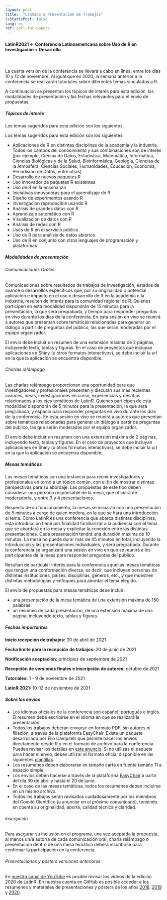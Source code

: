 ```yaml
---
layout: post
title:  "Llamado a Presentación de Trabajos"
isStaticPost: false
lang: es
ref: call-for-papers
---
```


#### LatinR2021 <- Conferencia Latinoamericana sobre Uso de R en Investigación + Desarrollo
<br>
<br>
La cuarta versión de la conferencia se llevará a cabo en línea, entre los días 10 y 12 de noviembre. Al igual que en 2020, la semana anterior a la conferencia se realizarán tutoriales sobre diferentes temas vinculados a R. 

A continuación se presentan los tópicos de interés para esta edición, las modalidades de presentación y las fechas relevantes para el envío de propuestas.


##### Tópicos de interés

Los temas sugeridos para esta edición son los siguientes:

Los temas sugeridos para esta edición son los siguientes:

* Aplicaciones de R en distintas disciplinas de la academia y la industria. Todos los campos del conocimiento y sus combinaciones son de interés (por ejemplo, Ciencia de Datos, Estadística, Matemática, Informática, Ciencias Biológicas y de la Salud, Bioinformática, Geología, Ciencias de la Atmósfera, Ciencias Sociales, Humanidades, Educación, Economía, Periodismo de Datos, entre otras).
* Desarrollo de nuevos paquetes R
* Uso innovador de paquetes R existentes
* Uso de R en la enseñanza
* Iniciativas innovadoras para el aprendizaje de R
* Diseño de experimentos usando R
* Investigación reproducible usando R
* Análisis de grandes datos con R
* Aprendizaje automático con R
* Visualización de datos con R
* Análisis de redes con R
* Usos de R en el servicio público
* Uso de R para análisis de datos abiertos
* Uso de R en conjunto con otros lenguajes de programación y plataformas

##### Modalidades de presentación

###### Comunicaciones Orales

Comunicaciones sobre resultados de trabajos de investigación, estados de avance o desarrollos específicos que, por su originalidad o potencial aplicación e impacto en el uso o desarrollo de R en la academia o la industria, resulten de interés para la comunidad regional de R. Quienes participen en esta modalidad dispondrán de 15 minutos para la presentación, la que será pregrabada, y tiempo para responder preguntas en vivo durante los días de la conferencia. En esta sesión en vivo se reunirá a autores que presentan sobre temáticas relacionadas para generar un diálogo a partir de preguntas del público, las que serán moderadas por el equipo organizador. 

El envío debe incluir un resumen de una extensión máxima de 2 páginas, incluyendo texto, tablas y figuras. En el caso de proyectos que incluyan aplicaciones en Shiny (u otros formatos interactivos), se debe incluir la url en la que la aplicación se encuentra disponible.

###### Charlas relámpago

Las charlas relámpago proporcionan una oportunidad para que investigadores y profesionales presenten y discutan sus más recientes avances, ideas, investigaciones en curso, experiencias y desafíos relacionados a los ejes temáticos de LatinR. Quienes participen de esta modalidad dispondrán de 5 minutos para la presentación, la que será pregrabada, y espacio para responder preguntas en vivo durante los días de la conferencia. En esta sesión en vivo se reunirá a autores que presentan sobre temáticas relacionadas para generar un diálogo a partir de preguntas del público, las que serán moderadas por el equipo organizador. 

El envío debe incluir un resumen con una extensión máxima de 2 páginas, incluyendo texto, tablas y figuras. En el caso de proyectos que incluyan aplicaciones en Shiny (u otros formatos interactivos), se debe incluir la url en la que la aplicación se encuentra disponible.

##### Mesas temáticas

Las mesas temáticas son una instancia para reunir investigadores y profesionales en torno a un tópico común, con el fin de mostrar distintas perspectivas para su abordaje. Las propuestas de este tipo deben considerar una persona responsable de la mesa, que oficiará de moderador/a, y entre 3 y 4 presentaciones.

Respecto de su funcionamiento, la mesas se iniciarán con una presentación de 5 minutos a cargo de quien modera, en la que se hará una introducción al tema. Como  LatinR es una conferencia que abarca distintas disciplinas, esta introducción tiene por finalidad familiarizar a la audiencia con el tema que se abordará en la mesa y explicitar la conexión entre las distintas presentaciones. Cada presentación tendrá una duración máxima de 10 minutos. La mesa no puede durar más de 45 minutos en total, incluyendo la introducción y las presentaciones individuales, y será pregrabada. Durante la conferencia se organizará una sesión en vivo en que se reunirá a los participantes de la mesa para responder preguntas del público.

Resultan de particular interés para la conferencia aquellas mesas temáticas que tengan una conformación diversa, es decir, que incluyan personas de distintas instituciones, países, disciplinas, géneros, etc., y que muestren distintas metodologías y enfoques para abordar el tema elegido.

El envío de propuestas para mesas temáticas debe incluir:

* una presentación de la mesa temática de una extensión máxima de 150 palabras
* un resumen de cada presentación, de una extensión máxima de una página, incluyendo texto, tablas y figuras.  

##### Fechas importantes

**Inicio recepción de trabajos:** 30 de abril de 2021

**Fecha límite para la recepción de trabajos:** 20 de junio de 2021

**Notificación aceptación:** principios de septiembre de 2021

**Recepción de versiones finales e inscripción de autores:** octubre de 2021

**Tutoriales:** 1 - 9 de noviembre de 2021

**LatinR 2021:** 10-12 de noviembre de 2021


##### Sobre los envíos

* Los idiomas oficiales de la conferencia son español, portugués e inglés. El resumen debe escribirse en el idioma en que se realizará la presentación.
* Todos los trabajos deberán enviarse en formato PDF, sin autores ni filiación, a través de la plataforma EasyChair. Existe un paquete desarrollado por Elio Campitelli que permite hacer los envíos directamente desde R y en el formato de archivo para la conferencia. Puedes revisar los detalles en [este anuncio](https://latin-r.com/blog/paquete-latinr). Si no utilizas el paquete para hacer el envío, debes utilizar el formato oficial disponible en las siguientes [plantillas](https://github.com/LatinR/latinr/raw/master/inst/rmarkdown/templates/latinr_article/latinr_article.zip).
* Los resúmenes deben elaborarse en tamaño carta en fuente tamaño 11 a espacio simple. 
* Los envíos deben hacerse a través de la plataforma [EasyChair](https://https//easychair.org/conferences/?conf=latinr2021) a partir del día 30 de abril y hasta el 20 de junio. 
* En el caso de las mesas temáticas, todos los resúmenes deben incluirse en un mismo archivo. 
* Todos los trabajos serán revisados cuidadosamente por los miembros del Comité Científico (a anunciar en el próximo comunicado), teniendo en cuenta su originalidad, aporte, calidad técnica y claridad.

###### Inscripción

Para asegurar su inclusión en el programa, una vez aceptada la propuesta, al menos un/a autor/a de cada comunicación oral, charla relámpago o presentación dentro de una mesa temática deberá inscribirse para confirmar la participación en la conferencia.

###### Presentaciones y pósters versiones anteriores

En [nuestro canal de YouTube](http://youtube.com/latinr) es posible revisar los videos de la edición 2020 de LatinR. En nuestra cuenta en GitHub es posible acceder a los resúmenes y materiales de presentaciones y pósters de los años [2018](https://github.com/LatinR/presentaciones-LatinR2018), [2019](https://github.com/LatinR/presentaciones-LatinR2019) y [2020](https://github.com/LatinR/presentaciones-LatinR2020). 


